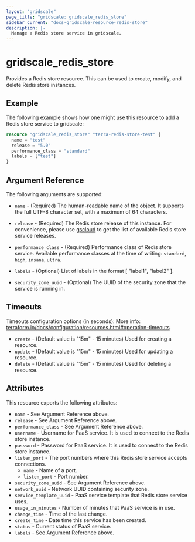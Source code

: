 ```yaml
---
layout: "gridscale"
page_title: "gridscale: gridscale_redis_store"
sidebar_current: "docs-gridscale-resource-redis-store"
description: |-
  Manage a Redis store service in gridscale.
---
```


# gridscale_redis_store

Provides a Redis store resource. This can be used to create, modify, and delete Redis store instances.

## Example

The following example shows how one might use this resource to add a Redis store service to gridscale:

```terraform
resource "gridscale_redis_store" "terra-redis-store-test" {
  name = "test"
  release = "5.0"
  performance_class = "standard"
  labels = ["test"]
}
```

## Argument Reference

The following arguments are supported:

* `name` - (Required) The human-readable name of the object. It supports the full UTF-8 character set, with a maximum of 64 characters.

* `release` - (Required) The Redis store release of this instance. For convenience, please use [gscloud](https://github.com/gridscale/gscloud) to get the list of available Redis store service releases.

* `performance_class` - (Required) Performance class of Redis store service. Available performance classes at the time of writing: `standard`, `high`, `insane`, `ultra`.

* `labels` - (Optional) List of labels in the format [ "label1", "label2" ].

* `security_zone_uuid` - (Optional) The UUID of the security zone that the service is running in.

## Timeouts

Timeouts configuration options (in seconds):
More info: [terraform.io/docs/configuration/resources.html#operation-timeouts](https://www.terraform.io/docs/configuration/resources.html#operation-timeouts)

* `create` - (Default value is "15m" - 15 minutes) Used for creating a resource.
* `update` - (Default value is "15m" - 15 minutes) Used for updating a resource.
* `delete` - (Default value is "15m" - 15 minutes) Used for deleting a resource.

## Attributes

This resource exports the following attributes:

* `name` - See Argument Reference above.
* `release` - See Argument Reference above.
* `performance_class` - See Argument Reference above.
* `username` - Username for PaaS service. It is used to connect to the Redis store instance.
* `password` - Password for PaaS service. It is used to connect to the Redis store instance.
* `listen_port` - The port numbers where this Redis store service accepts connections.
  * `name` - Name of a port.
  * `listen_port` - Port number.
* `security_zone_uuid` - See Argument Reference above.
* `network_uuid` - Network UUID containing security zone.
* `service_template_uuid` - PaaS service template that Redis store service uses.
* `usage_in_minutes` - Number of minutes that PaaS service is in use.
* `change_time` - Time of the last change.
* `create_time` - Date time this service has been created.
* `status` - Current status of PaaS service.
* `labels` - See Argument Reference above.
